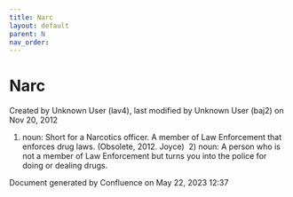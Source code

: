 ```yaml
---
title: Narc
layout: default
parent: N
nav_order:
---
```


# Narc

Created by  Unknown User (lav4), last modified by  Unknown User (baj2) on Nov 20, 2012

1) noun: Short for a Narcotics officer. A member of Law Enforcement that enforces drug laws. (Obsolete, 2012. Joyce)  2) noun: A person who is not a member of Law Enforcement but turns you into the police for doing or dealing drugs.

Document generated by Confluence on May 22, 2023 12:37


